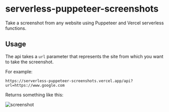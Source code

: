 # serverless-puppeteer-screenshots

Take a screenshot from any website using Puppeteer and Vercel serverless functions.

## Usage

The api takes a `url` parameter that represents the site from which you want to take the screenshot.

For example:

```
https://serverless-puppeteer-screenshots.vercel.app/api?url=https://www.google.com
```

Returns something like this:

![screenshot](https://user-images.githubusercontent.com/11337928/180625417-637f9471-a9ea-48e2-85c5-33f459de6577.png)
